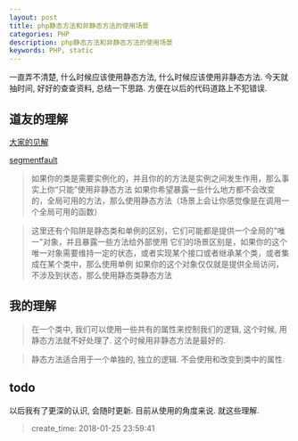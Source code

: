 ```yaml
---
layout: post
title: php静态方法和非静态方法的使用场景
categories: PHP
description: php静态方法和非静态方法的使用场景
keywords: PHP, static
---
```


一直弄不清楚, 什么时候应该使用静态方法, 什么时候应该使用非静态方法.
今天就抽时间, 好好的查查资料, 总结一下思路. 方便在以后的代码道路上不犯错误.

## 道友的理解

[大家的见解](http://www.cnblogs.com/subsir/articles/2574761.html)

[segmentfault](https://segmentfault.com/q/1010000003489029)

>如果你的类是需要实例化的，并且你的的方法是实例之间发生作用，那么事实上你“只能”使用非静态方法
 如果你希望暴露一些什么地方都不会改变的，全局可用的方法，那么使用静态方法（场景上会让你感觉像是在调用一个全局可用的函数）

>这里还有个陷阱是静态类和单例的区别，它们可能都是提供一个全局的"唯一"对象，并且暴露一些方法给外部使用
 它们的场景区别是，如果你的这个唯一对象需要维持一定的状态，或者实现某个接口或者继承某个类，或者集成在某个类中，那么使用单例
 如果你的这个对象仅仅就是提供全局访问，不涉及到状态，那么使用静态类静态方法

## 我的理解

> 在一个类中, 我们可以使用一些共有的属性来控制我们的逻辑, 这个时候, 用静态方法就不好处理了.
这个时候用非静态方法是最好的.

> 静态方法适合用于一个单独的, 独立的逻辑. 不会使用和改变到类中的属性.

## todo

以后我有了更深的认识, 会随时更新. 目前从使用的角度来说. 就这些理解.

> create_time: 2018-01-25 23:59:41
